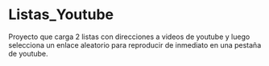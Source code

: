 # Listas_Youtube
 Proyecto que carga 2 listas con direcciones a videos de youtube y luego selecciona un enlace aleatorio para reproducir de inmediato en una pestaña de youtube.
